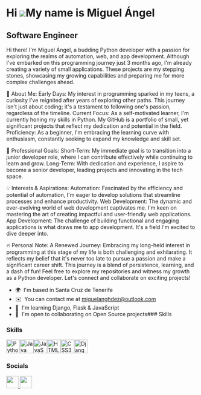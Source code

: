 Hi ![](https://user-images.githubusercontent.com/18350557/176309783-0785949b-9127-417c-8b55-ab5a4333674e.gif)My name is Miguel Ángel
====================================================================================================================================

Software Engineer
-----------------

Hi there! I'm Miguel Ángel, a budding Python developer with a passion for exploring the realms of automation, web, and app development. Although I've embarked on this programming journey just 3 months ago, I'm already creating a variety of small applications. These projects are my stepping stones, showcasing my growing capabilities and preparing me for more complex challenges ahead. 

🌟 About Me: Early Days: My interest in programming sparked in my teens, a curiosity I've reignited after years of exploring other paths. This journey isn't just about coding; it's a testament to following one's passion, regardless of the timeline. 
Current Focus: As a self-motivated learner, I'm currently honing my skills in Python. My GitHub is a portfolio of small, yet significant projects that reflect my dedication and potential in the field. 
Proficiency: As a beginner, I'm embracing the learning curve with enthusiasm, constantly seeking to expand my knowledge and skill set. 

🚀 Professional Goals: 
Short-Term: My immediate goal is to transition into a junior developer role, where I can contribute effectively while continuing to learn and grow. 
Long-Term: With dedication and experience, I aspire to become a senior developer, leading projects and innovating in the tech space. 

💡 Interests & Aspirations: 
Automation: Fascinated by the efficiency and potential of automation, I'm eager to develop solutions that streamline processes and enhance productivity. 
Web Development: The dynamic and ever-evolving world of web development captivates me. I'm keen on mastering the art of creating impactful and user-friendly web applications. 
App Development: The challenge of building functional and engaging applications is what draws me to app development. It's a field I'm excited to dive deeper into. 

🔥 Personal Note: 
A Renewed Journey: Embracing my long-held interest in programming at this stage of my life is both challenging and exhilarating. It reflects my belief that it's never too late to pursue a passion and make a significant career shift. This journey is a blend of persistence, learning, and a dash of fun! Feel free to explore my repositories and witness my growth as a Python developer. Let's connect and collaborate on exciting projects!

*   🌍  I'm based in Santa Cruz de Tenerife
*   ✉️  You can contact me at [miguelanghdez@outlook.com](mailto:miguelanghdez@outlook.com)
*   🧠  I'm learning Django, Flask & JavaScript
*   🤝  I'm open to collaborating on Open Source projects### Skills 

### Skills 
<p align="left">
<a href="https://www.python.org/" target="_blank" rel="noreferrer"><img src="https://raw.githubusercontent.com/danielcranney/readme-generator/main/public/icons/skills/python-colored.svg" width="36" height="36" alt="Python" /></a><a href="https://www.oracle.com/java/" target="_blank" rel="noreferrer"><img src="https://raw.githubusercontent.com/danielcranney/readme-generator/main/public/icons/skills/java-colored.svg" width="36" height="36" alt="Java" /></a><a href="https://developer.mozilla.org/en-US/docs/Web/JavaScript" target="_blank" rel="noreferrer"><img src="https://raw.githubusercontent.com/danielcranney/readme-generator/main/public/icons/skills/javascript-colored.svg" width="36" height="36" alt="JavaScript" /></a><a href="https://developer.mozilla.org/en-US/docs/Glossary/HTML5" target="_blank" rel="noreferrer"><img src="https://raw.githubusercontent.com/danielcranney/readme-generator/main/public/icons/skills/html5-colored.svg" width="36" height="36" alt="HTML5" /></a><a href="https://www.w3.org/TR/CSS/#css" target="_blank" rel="noreferrer"><img src="https://raw.githubusercontent.com/danielcranney/readme-generator/main/public/icons/skills/css3-colored.svg" width="36" height="36" alt="CSS3" /></a><a href="https://www.djangoproject.com/" target="_blank" rel="noreferrer"><img src="https://raw.githubusercontent.com/danielcranney/readme-generator/main/public/icons/skills/django-colored.svg" width="36" height="36" alt="Django" /></a>
                    </p>
                    

### Socials

<p align="left">
  <a href="https://www.github.com/MiguelHdezMoreno" target="_blank" rel="noreferrer">
    <img src="https://raw.githubusercontent.com/danielcranney/readme-generator/main/public/icons/socials/github.svg" width="32" height="32" />
  </a>
  <a href="https://www.linkedin.com/in/miguel-angel-hernandez-moreno/" target="_blank" rel="noreferrer">
    <img src="https://raw.githubusercontent.com/danielcranney/readme-generator/main/public/icons/socials/linkedin.svg" width="32" height="32" />
  </a>
</p>
